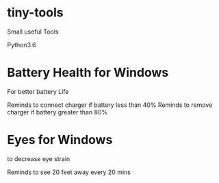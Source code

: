 # tiny-tools
Small useful Tools

Python3.6

# Battery Health for Windows
For better battery Life

Reminds to connect charger if battery less than 40%
Reminds to remove charger if battery greater than 80%

# Eyes for Windows
to decrease eye strain

Reminds to see 20 feet away every 20 mins
